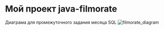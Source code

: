# Мой проект java-filmorate
Диаграма для промежуточного задания месяца SQL
![filmorate_diagram](https://dbdiagram.io/e/666870316bc9d447b16c023b/66688d436bc9d447b16e7875)
